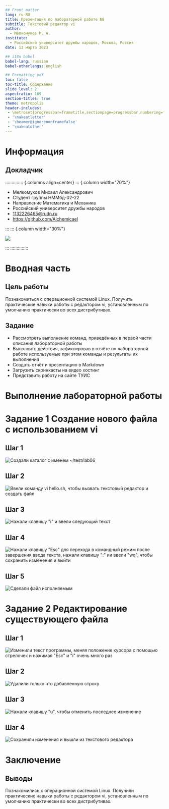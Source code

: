```yaml
---
## Front matter
lang: ru-RU
title: Презентация по лабораторной работе №8
subtitle: Текстовый редактор vi
author:
  - Мелкомуков М. А.
institute:
  - Российский университет дружбы народов, Москва, Россия
date: 13 марта 2023

## i18n babel
babel-lang: russian
babel-otherlangs: english

## Formatting pdf
toc: false
toc-title: Содержание
slide_level: 2
aspectratio: 169
section-titles: true
theme: metropolis
header-includes:
 - \metroset{progressbar=frametitle,sectionpage=progressbar,numbering=fraction}
 - '\makeatletter'
 - '\beamer@ignorenonframefalse'
 - '\makeatother'
---
```


# Информация

## Докладчик

:::::::::::::: {.columns align=center}
::: {.column width="70%"}

  * Мелкомуков Михаил Александрович
  * Студент группы НММбд-02-22
  * Направление Математика и Механика
  * Российский университет дружбы народов
  * [1132226465@rudn.ru](mailto:1132226465@rudn.ru)
  * <https://github.com/Alchemicael>

:::
::: {.column width="30%"}

![](./image/me.jpg)

:::
::::::::::::::

# Вводная часть

## Цель работы

Познакомиться с операционной системой Linux. Получить практические навыки работы с редактором vi, установленным по умолчанию практически во всех дистрибутивах.

## Задание

- Рассмотреть выполнение команд, приведённых в первой части описания лабораторной работы
- Выполнить действия, зафиксировав в отчёте по лабораторной работе используемые при этом команды и результаты их выполнения
- Создать отчёт и презентацию в Markdown
- Загрузить скринкасты на видео хостинг
- Представить работу на сайте ТУИС

# Выполнение лабораторной работы

# Задание 1 Создание нового файла с использованием vi

## Шаг 1

![Создали каталог с именем ~/test/lab06](image/1.png)

## Шаг 2

![Ввели команду vi hello.sh, чтобы вызвать текстовый редактор и создать файл](image/2.png)

## Шаг 3

![Нажали клавишу "i" и ввели следующий текст](image/3.png)

## Шаг 4

![Нажали клавишу "Esc" для перехода в командный режим после завершения ввода текста, нажали клавишу ":" ии ввели "wq", чтобы сохранить изменения и выйти](image/4.png)

## Шаг 5

![Сделали файл исполняемым](image/5.png)

# Задание 2 Редактирование существующего файла

## Шаг 1

![Изменили текст программы, меняя положение курсора с помощью стрелочек и нажимая "Esc" и "i" очень много раз](image/6.png)

## Шаг 2

![Удалили только что добавленную строку](image/7.png)

## Шаг 3

![Нажали клавишу "u", чтобы отменить последнее изменение](image/8.png)

## Шаг 4

![Сохранили изменения и вышли из текстового редактора](image/9.png)

# Заключение

## Выводы

Познакомились с операционной системой Linux. Получили практические навыки работы с редактором vi, установленным по умолчанию практически во всех дистрибутивах.

